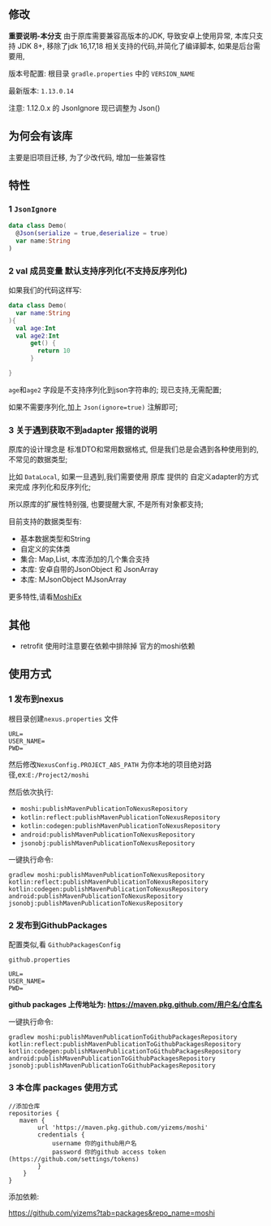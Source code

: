 ## 修改

**重要说明-本分支**
由于原库需要兼容高版本的JDK, 导致安卓上使用异常, 本库只支持 JDK 8+, 移除了jdk 16,17,18 相关支持的代码,并简化了编译脚本, 如果是后台需要用,


版本号配置: 根目录 `gradle.properties` 中的 `VERSION_NAME`

最新版本: `1.13.0.14`

注意:
1.12.0.x 的 JsonIgnore 现已调整为 Json()

## 为何会有该库

主要是旧项目迁移, 为了少改代码, 增加一些兼容性

## 特性

### 1 `JsonIgnore`

```kotlin
data class Demo(
  @Json(serialize = true,deserialize = true)
  var name:String
)
```


### 2 val 成员变量 默认支持序列化(不支持反序列化)

如果我们的代码这样写:
```kotlin
data class Demo(
  var name:String
){
  val age:Int
  val age2:Int
      get() {
        return 10
      }

}
```

`age`和`age2` 字段是不支持序列化到json字符串的; 现已支持,无需配置;

如果不需要序列化,加上 `Json(ignore=true)` 注解即可;




### 3 关于遇到获取不到adapter 报错的说明

原库的设计理念是 标准DTO和常用数据格式, 但是我们总是会遇到各种使用到的, 不常见的数据类型;

比如 `DataLocal`, 如果一旦遇到,我们需要使用 原库 提供的 自定义adapter的方式 来完成 序列化和反序列化;

所以原库的扩展性特别强, 也要提醒大家, 不是所有对象都支持;

目前支持的数据类型有:

- 基本数据类型和String
- 自定义的实体类
- 集合: Map,List, 本库添加的几个集合支持
- 本库: 安卓自带的JsonObject 和 JsonArray
- 本库: MJsonObject MJsonArray


更多特性,请看[MoshiEx](https://github.com/yizems/MoshiEx)

## 其他

- retrofit 使用时注意要在依赖中排除掉 官方的moshi依赖

## 使用方式

### 1 发布到nexus

根目录创建`nexus.properties` 文件

```properties
URL=
USER_NAME=
PWD=
```

然后修改`NexusConfig.PROJECT_ABS_PATH` 为你本地的项目绝对路径,ex:`E:/Project2/moshi`

然后依次执行:
- `moshi:publishMavenPublicationToNexusRepository`
- `kotlin:reflect:publishMavenPublicationToNexusRepository`
- `kotlin:codegen:publishMavenPublicationToNexusRepository`
- `android:publishMavenPublicationToNexusRepository`
- `jsonobj:publishMavenPublicationToNexusRepository`

一键执行命令:

`gradlew moshi:publishMavenPublicationToNexusRepository kotlin:reflect:publishMavenPublicationToNexusRepository kotlin:codegen:publishMavenPublicationToNexusRepository android:publishMavenPublicationToNexusRepository jsonobj:publishMavenPublicationToNexusRepository`


### 2 发布到GithubPackages

配置类似,看 `GithubPackagesConfig`

`github.properties`

```properties
URL=
USER_NAME=
PWD=
```

**github packages 上传地址为:  https://maven.pkg.github.com/用户名/仓库名**

一键执行命令:

`gradlew moshi:publishMavenPublicationToGithubPackagesRepository kotlin:reflect:publishMavenPublicationToGithubPackagesRepository kotlin:codegen:publishMavenPublicationToGithubPackagesRepository android:publishMavenPublicationToGithubPackagesRepository jsonobj:publishMavenPublicationToGithubPackagesRepository`

### 3 本仓库 packages 使用方式

```
//添加仓库
repositories {
   maven {
        url 'https://maven.pkg.github.com/yizems/moshi'
        credentials {
            username 你的github用户名
            password 你的github access token (https://github.com/settings/tokens)
        }
    }
}
```

添加依赖:

https://github.com/yizems?tab=packages&repo_name=moshi
